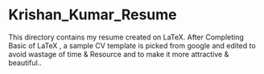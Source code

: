 # Krishan_Kumar_Resume
This directory contains my resume created on LaTeX. 
After Completing Basic of LaTeX , a sample CV template is picked from google and edited to avoid wastage of time & Resource and to make it more attractive & beautiful..
